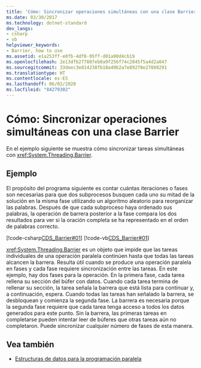 ```yaml
---
title: 'Cómo: Sincronizar operaciones simultáneas con una clase Barrier'
ms.date: 03/30/2017
ms.technology: dotnet-standard
dev_langs:
- csharp
- vb
helpviewer_keywords:
- Barrier, how to use
ms.assetid: e1a253ff-e0fb-4df8-95ff-d01a90d4cb19
ms.openlocfilehash: 2e13dfb277807eb0a9f256f74c2845f5a4d2a047
ms.sourcegitcommit: 33deec3e814238fb18a49b2a7e89278e27888291
ms.translationtype: HT
ms.contentlocale: es-ES
ms.lasthandoff: 06/02/2020
ms.locfileid: "84279302"
---
```

# <a name="how-to-synchronize-concurrent-operations-with-a-barrier"></a>Cómo: Sincronizar operaciones simultáneas con una clase Barrier
En el ejemplo siguiente se muestra cómo sincronizar tareas simultáneas con <xref:System.Threading.Barrier>.  
  
## <a name="example"></a>Ejemplo  
 El propósito del programa siguiente es contar cuántas iteraciones o fases son necesarias para que dos subprocesos busquen cada uno su mitad de la solución en la misma fase utilizando un algoritmo aleatorio para reorganizar las palabras. Después de que cada subproceso haya ordenado sus palabras, la operación de barrera posterior a la fase compara los dos resultados para ver si la oración completa se ha representado en el orden de palabras correcto.  
  
 [!code-csharp[CDS_Barrier#01](../../../samples/snippets/csharp/VS_Snippets_Misc/cds_barrier/cs/barrier.cs#01)]
 [!code-vb[CDS_Barrier#01](../../../samples/snippets/visualbasic/VS_Snippets_Misc/cds_barrier/vb/barrier_vb.vb#01)]  
  
 <xref:System.Threading.Barrier> es un objeto que impide que las tareas individuales de una operación paralela continúen hasta que todas las tareas alcancen la barrera. Resulta útil cuando se produce una operación paralela en fases y cada fase requiere sincronización entre las tareas. En este ejemplo, hay dos fases para la operación. En la primera fase, cada tarea rellena su sección del búfer con datos. Cuando cada tarea termina de rellenar su sección, la tarea señala la barrera que está lista para continuar y, a continuación, espera. Cuando todas las tareas han señalado la barrera, se desbloquean y comienza la segunda fase. La barrera es necesaria porque la segunda fase requiere que cada tarea tenga acceso a todos los datos generados para este punto. Sin la barrera, las primeras tareas en completarse pueden intentar leer de búferes que otras tareas aún no completaron. Puede sincronizar cualquier número de fases de esta manera.  
  
## <a name="see-also"></a>Vea también

- [Estructuras de datos para la programación paralela](../parallel-programming/data-structures-for-parallel-programming.md)
